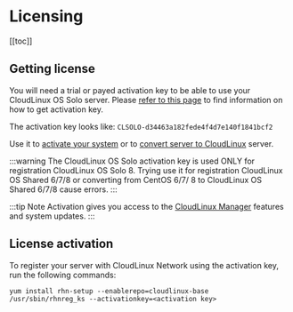 
# Licensing

[[toc]]

## Getting license

You will need a trial or payed activation key to be able to use your CloudLinux OS Solo server. 
Please [refer to this page](https://lp.cloudlinux.com/cloudlinux-os-solo) to find information on how to get activation key.

The activation key looks like: `CLSOLO-d34463a182fede4f4d7e140f1841bcf2`

Use it to [activate your system](./#license-activation) 
or to [convert server to CloudLinux](/installation/#converting-existing-servers) server.

:::warning
The CloudLinux OS Solo activation key is used ONLY for registration CloudLinux OS Solo 8.
Trying use it for registration CloudLinux OS Shared 6/7/8 or converting from CentOS 6/7/ 8 to CloudLinux OS Shared 6/7/8 cause errors.
:::

:::tip Note
Activation gives you access to the [CloudLinux Manager](/manager/#cloudLinux_manager) features and system updates. 
:::

## License activation

To register your server with CloudLinux Network using the activation key, run the following commands:

```
yum install rhn-setup --enablerepo=cloudlinux-base
/usr/sbin/rhnreg_ks --activationkey=<activation key>
```
